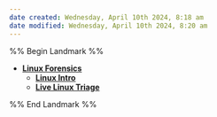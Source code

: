```yaml
---
date created: Wednesday, April 10th 2024, 8:18 am
date modified: Wednesday, April 10th 2024, 8:20 am
---
```


%% Begin Landmark %%
- **[Linux Forensics](./Linux%20Forensics/Linux%20Forensics.md)**
	- **[Linux Intro](./Linux%20Forensics/Linux%20Intro/Linux%20Intro.md)**
	- **[Live Linux Triage](./Linux%20Forensics/Live%20Linux%20Triage/Live%20Linux%20Triage.md)**

%% End Landmark %%